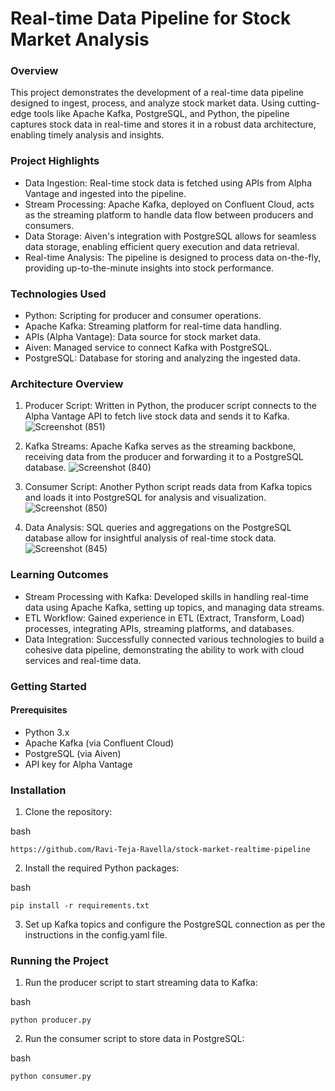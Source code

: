 # Real-time Data Pipeline for Stock Market Analysis
### Overview
This project demonstrates the development of a real-time data pipeline designed to ingest, process, and analyze stock market data. Using cutting-edge tools like Apache Kafka, PostgreSQL, and Python, the pipeline captures stock data in real-time and stores it in a robust data architecture, enabling timely analysis and insights.

### Project Highlights
* Data Ingestion: Real-time stock data is fetched using APIs from Alpha Vantage and ingested into the pipeline.
* Stream Processing: Apache Kafka, deployed on Confluent Cloud, acts as the streaming platform to handle data flow between producers and consumers.
* Data Storage: Aiven's integration with PostgreSQL allows for seamless data storage, enabling efficient query execution and data retrieval.
* Real-time Analysis: The pipeline is designed to process data on-the-fly, providing up-to-the-minute insights into stock performance.
### Technologies Used
* Python: Scripting for producer and consumer operations.
* Apache Kafka: Streaming platform for real-time data handling.
* APIs (Alpha Vantage): Data source for stock market data.
* Aiven: Managed service to connect Kafka with PostgreSQL.
* PostgreSQL: Database for storing and analyzing the ingested data.
### Architecture Overview
1. Producer Script: Written in Python, the producer script connects to the Alpha Vantage API to fetch live stock data and sends it to Kafka.
![Screenshot (851)](https://github.com/user-attachments/assets/a899c165-2f84-4809-9f50-7c04b6fa5a93)
3. Kafka Streams: Apache Kafka serves as the streaming backbone, receiving data from the producer and forwarding it to a PostgreSQL database.
![Screenshot (840)](https://github.com/user-attachments/assets/4d0fe560-8536-40e3-ac4e-bb3a7dca0bf5)

5. Consumer Script: Another Python script reads data from Kafka topics and loads it into PostgreSQL for analysis and visualization.
![Screenshot (850)](https://github.com/user-attachments/assets/39d358a4-c58c-4320-8d53-01571723c621)
7. Data Analysis: SQL queries and aggregations on the PostgreSQL database allow for insightful analysis of real-time stock data.
![Screenshot (845)](https://github.com/user-attachments/assets/fa0f1344-5577-4778-8d00-0c472e3ce2a2)
### Learning Outcomes
* Stream Processing with Kafka: Developed skills in handling real-time data using Apache Kafka, setting up topics, and managing data streams.
* ETL Workflow: Gained experience in ETL (Extract, Transform, Load) processes, integrating APIs, streaming platforms, and databases.
* Data Integration: Successfully connected various technologies to build a cohesive data pipeline, demonstrating the ability to work with cloud services and real-time data.
### Getting Started
#### Prerequisites
* Python 3.x
* Apache Kafka (via Confluent Cloud)
* PostgreSQL (via Aiven)
* API key for Alpha Vantage
### Installation
1. Clone the repository:

bash

`https://github.com/Ravi-Teja-Ravella/stock-market-realtime-pipeline`

2. Install the required Python packages:

bash

`pip install -r requirements.txt`

3. Set up Kafka topics and configure the PostgreSQL connection as per the instructions in the config.yaml file.

### Running the Project
1. Run the producer script to start streaming data to Kafka:

bash

`python producer.py`

2. Run the consumer script to store data in PostgreSQL:

bash

`python consumer.py`

